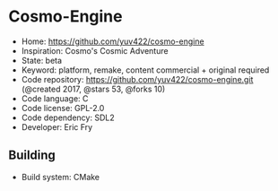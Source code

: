 # Cosmo-Engine

- Home: https://github.com/yuv422/cosmo-engine
- Inspiration: Cosmo's Cosmic Adventure
- State: beta
- Keyword: platform, remake, content commercial + original required
- Code repository: https://github.com/yuv422/cosmo-engine.git (@created 2017, @stars 53, @forks 10)
- Code language: C
- Code license: GPL-2.0
- Code dependency: SDL2
- Developer: Eric Fry

## Building

- Build system: CMake
